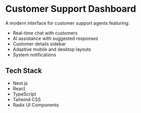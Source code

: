 # Customer Support Dashboard

A modern interface for customer support agents featuring:

- Real-time chat with customers
- AI assistance with suggested responses
- Customer details sidebar
- Adaptive mobile and desktop layouts
- System notifications

## Tech Stack

- Next.js
- React
- TypeScript
- Tailwind CSS
- Radix UI Components
